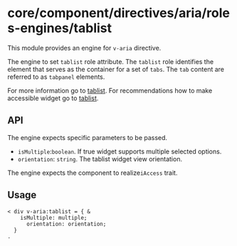 # core/component/directives/aria/roles-engines/tablist

This module provides an engine for `v-aria` directive.

The engine to set `tablist` role attribute.
The `tablist` role identifies the element that serves as the container for a set of `tabs`. The `tab` content are referred to as `tabpanel` elements.

For more information go to [tablist](`https://developer.mozilla.org/en-US/docs/Web/Accessibility/ARIA/Roles/tablist_role`).
For recommendations how to make accessible widget go to [tablist](`https://www.w3.org/WAI/ARIA/apg/patterns/tabpanel/`).

## API

The engine expects specific parameters to be passed.
- `isMultiple`:`boolean`.
If true widget supports multiple selected options.
- `orientation`: `string`.
The tablist widget view orientation.

The engine expects the component to realize`iAccess` trait.

## Usage

```
< div v-aria:tablist = { &
    isMultiple: multiple;
	  orientation: orientation;
  }
.
```
